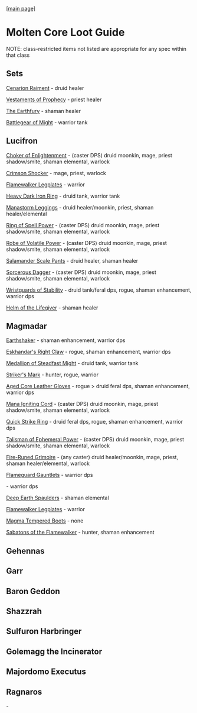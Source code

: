 
<html>
    <head>
        <script>const whTooltips = {colorLinks: true, iconizeLinks: true, renameLinks: true};</script>
        <script src="https://wow.zamimg.com/widgets/power.js"></script>
    </head>
    <body>
        <p><a href = "https://partisanpotato.github.io">[main page]</a></p>
        <h1>Molten Core Loot Guide</h1>
        <p>NOTE: class-restricted items not listed are appropriate for any spec within that class</p>
        <h2>Sets</h2>
        <p><a href="https://classic.wowhead.com/item-set=205/cenarion-raiment">Cenarion Raiment</a> - druid healer</p>
        <p><a href="https://classic.wowhead.com/item-set=202/vestments-of-prophecy">Vestaments of Prophecy</a> - priest healer</p>
        <p><a href="https://classic.wowhead.com/item-set=207/the-earthfury">The Earthfury</a> - shaman healer</p>
        <p><a href="https://classic.wowhead.com/item-set=209/battlegear-of-might">Battlegear of Might</a> - warrior tank</p>
        <h2>Lucifron</h2>
        <p><a href="https://classic.wowhead.com/item=17109/choker-of-enlightenment">Choker of Enlightenment</a> - (caster DPS) druid moonkin, mage, priest shadow/smite, shaman elemental, warlock</p>
        <p><a href="https://classic.wowhead.com/item=17077/crimson-shocker">Crimson Shocker</a> - mage, priest, warlock</p>
        <p><a href="https://classic.wowhead.com/item=18861/flamewaker-legplates">Flamewalker Legplates</a> - warrior</p>
        <p><a href="https://classic.wowhead.com/item=18879/heavy-dark-iron-ring">Heavy Dark Iron Ring</a> - druid tank, warrior tank</p>
        <p><a href="https://classic.wowhead.com/item=18872/manastorm-leggings">Manastorm Leggings</a> - druid healer/moonkin, priest, shaman healer/elemental</p>
        <p><a href="https://classic.wowhead.com/item=19147/ring-of-spell-power">Ring of Spell Power</a> - (caster DPS) druid moonkin, mage, priest shadow/smite, shaman elemental, warlock</p>
        <p><a href="https://classic.wowhead.com/item=19145/robe-of-volatile-power">Robe of Volatile Power</a> - (caster DPS) druid moonkin, mage, priest shadow/smite, shaman elemental, warlock</p>
        <p><a href="https://classic.wowhead.com/item=18875/salamander-scale-pants">Salamander Scale Pants</a> - druid healer, shaman healer</p>
        <p><a href="https://classic.wowhead.com/item=18878/sorcerous-dagger">Sorcerous Dagger</a> - (caster DPS) druid moonkin, mage, priest shadow/smite, shaman elemental, warlock</p>
        <p><a href="https://classic.wowhead.com/item=19146/wristguards-of-stability">Wristguards of Stability</a> - druid tank/feral dps, rogue, shaman enhancement, warrior dps</p>
        <p><a href="https://classic.wowhead.com/item=18870/helm-of-the-lifegiver">Helm of the Lifegiver</a> - shaman healer</p>
        <h2>Magmadar</h2>
        <p><a href="https://classic.wowhead.com/item=17073/earthshaker">Earthshaker</a> - shaman enhancement, warrior dps</p>
        <p><a href="https://classic.wowhead.com/item=18203/eskhandars-right-claw">Eskhandar's Right Claw</a> - rogue, shaman enhancement, warrior dps</p>
        <p><a href="https://classic.wowhead.com/item=17065/medallion-of-steadfast-might">Medallion of Steadfast Might</a> - druid tank, warrior tank</p>
        <p><a href="https://classic.wowhead.com/item=17069/strikers-mark">Striker's Mark</a> - hunter, rogue, warrior</p>
        <p><a href="https://classic.wowhead.com/item=18823/aged-core-leather-gloves">Aged Core Leather Gloves</a> - rogue > druid feral dps, shaman enhancement, warrior dps</p>
        <p><a href="https://classic.wowhead.com/item=19136/mana-igniting-cord">Mana Igniting Cord</a> - (caster DPS) druid moonkin, mage, priest shadow/smite, shaman elemental, warlock</p>
        <p><a href="https://classic.wowhead.com/item=18821/quick-strike-ring">Quick Strike Ring</a> - druid feral dps, rogue, shaman enhancement, warrior dps</p>
        <p><a href="https://classic.wowhead.com/item=18820/talisman-of-ephemeral-power">Talisman of Ephemeral Power</a> - (caster DPS) druid moonkin, mage, priest shadow/smite, shaman elemental, warlock</p>
        <p><a href="https://classic.wowhead.com/item=19142/fire-runed-grimoire">Fire-Runed Grimoire</a> - (any caster) druid healer/moonkin, mage, priest, shaman healer/elemental, warlock</p>
        <p><a href="https://classic.wowhead.com/item=19143/flameguard-gauntlets">Flameguard Gauntlets</a> - warrior dps</p>
        <p><a href="https://classic.wowhead.com/item=18822/obsidian-edged-blade"></a> - warrior dps</p>
        <p><a href="https://classic.wowhead.com/item=18829/deep-earth-spaulders">Deep Earth Spaulders</a> - shaman elemental</p>
        <p><a href="https://classic.wowhead.com/item=18861/flamewaker-legplates">Flamewalker Legplates</a> - warrior</p>
        <p><a href="https://classic.wowhead.com/item=18824/magma-tempered-boots">Magma Tempered Boots</a> - none</p>
        <p><a href="https://classic.wowhead.com/item=19144/sabatons-of-the-flamewalker">Sabatons of the Flamewalker</a> - hunter, shaman enhancement</p>
        <h2>Gehennas</h2>
        <h2>Garr</h2>
        <h2>Baron Geddon</h2>
        <h2>Shazzrah</h2>
        <h2>Sulfuron Harbringer</h2>
        <h2>Golemagg the Incinerator</h2>
        <h2>Majordomo Executus</h2>
        <h2>Ragnaros</h2>
    </body>
</html>

<p><a href=""></a> - </p>